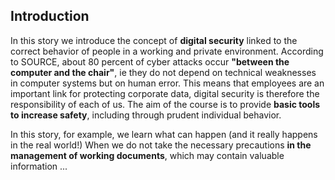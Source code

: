 ## Introduction

In this story we introduce the concept of **digital security** linked to the correct behavior of people in a working and private environment. According to SOURCE, about 80 percent of cyber attacks occur **"between the computer and the chair"**, ie they do not depend on technical weaknesses in computer systems but on human error. This means that employees are an important link for protecting corporate data, digital security is therefore the responsibility of each of us. The aim of the course is to provide **basic tools to increase safety**, including through prudent individual behavior.

In this story, for example, we learn what can happen (and it really happens in the real world!) When we do not take the necessary precautions **in the management of working documents**, which may contain valuable information ...